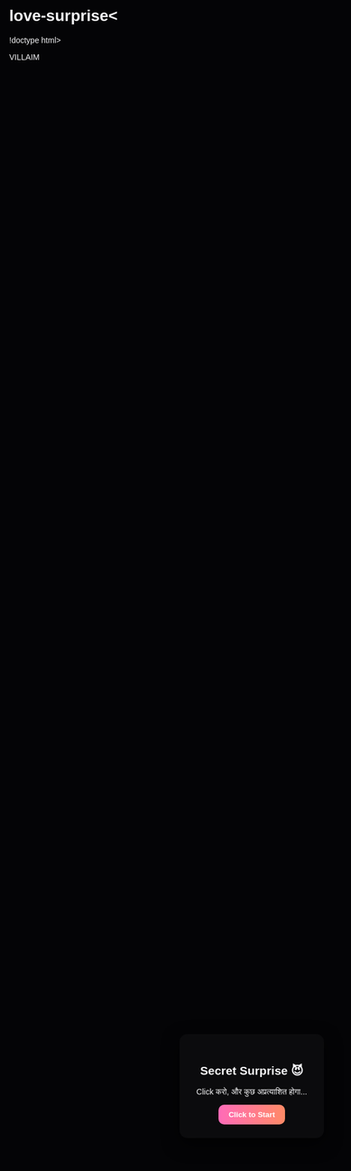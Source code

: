 # love-surprise<
!doctype html>
<html lang="hi">
<head>
<meta charset="utf-8" />
<meta name="viewport" content="width=device-width,initial-scale=1" />
<title>Villaim Surprise 💥</title>
<style>
  :root{
    --bg:#040406;
    --pink:#ff77b9;
    --heart:#ff0066;
    --white:#f6f6f8;
  }
  html,body{
    margin:0;height:100%;
    background:var(--bg);
    font-family: 'Poppins', sans-serif;
    color:var(--white);
    overflow:hidden;
  }
  .stage{position:fixed;inset:0;display:flex;align-items:center;justify-content:center;flex-direction:column;}

  /* Neon Flicker + Floating Watermark */
  .watermark{
    position:absolute;
    left:50%;top:50%;
    transform:translate(-50%,-50%) rotate(-3deg);
    font-size:160px;
    font-weight:900;
    text-transform:uppercase;
    letter-spacing:8px;
    color:#ff007a;
    text-shadow:
      0 0 20px #ff0080,
      0 0 40px #ff007a,
      0 0 80px #ff0060,
      0 0 120px #ff007a;
    opacity:0.06;
    pointer-events:none;
    user-select:none;
    animation: flicker 6s infinite, float 10s ease-in-out infinite;
    filter: blur(1px);
  }

  @keyframes flicker {
    0%, 19%, 21%, 23%, 25%, 54%, 56%, 100% {opacity:0.06;}
    20%, 22%, 24%, 55% {opacity:0.16;}
    50% {opacity:0.10;}
  }

  @keyframes float {
    0% {transform:translate(-50%,-50%) rotate(-3deg);}
    50% {transform:translate(-50%,-54%) rotate(-1deg);}
    100% {transform:translate(-50%,-50%) rotate(-3deg);}
  }

  /* Start screen */
  .start-screen{background:linear-gradient(180deg,#0a0a12,#111124);}
  .start-card{padding:24px 30px;border-radius:14px;text-align:center;background:rgba(255,255,255,0.03);box-shadow:0 10px 30px rgba(0,0,0,0.7);}
  .btn{background:linear-gradient(90deg,#ff6bb8,#ff8a66);color:white;border:none;padding:10px 18px;border-radius:10px;cursor:pointer;font-weight:700;}

  /* Warning stage */
  .warning{width:100%;height:100%;animation: blinkBG 1s infinite steps(2);}
  @keyframes blinkBG{0%{background:#5a0000;}50%{background:#200;}100%{background:#000;}}
  .terminal{color:#fff;font-family:"Courier New",monospace;font-size:18px;padding:20px;background:rgba(0,0,0,0.4);border-radius:10px;z-index:2;}
  .cursor{display:inline-block;width:10px;background:#fff;animation:blink 1s steps(1) infinite;}
  @keyframes blink{50%{opacity:0;}}

  /* Reveal */
  .reveal{background:radial-gradient(circle at 30% 20%,rgba(255,120,160,0.08),transparent 20%),radial-gradient(circle at 70% 80%,rgba(255,40,120,0.06),transparent 20%),var(--bg);}
  .message-card{text-align:center;z-index:3;}
  .message-card h1{font-size:48px;color:var(--pink);margin:0;text-shadow:0 0 15px rgba(255,0,120,0.3);}
  .message-card h2{font-size:34px;margin:6px 0;color:var(--white);}
  .action-btn{background:linear-gradient(90deg,#ff8ab3,#ff6b8a);color:white;border:0;padding:12px 20px;border-radius:12px;font-weight:700;cursor:pointer;box-shadow:0 10px 30px rgba(255, 90, 150, 0.12);}
  .heart{position:absolute;width:18px;height:18px;transform:rotate(-45deg);background:var(--heart);border-radius:18px 18px 0 0;animation:floatUp linear infinite;}
  .heart:before,.heart:after{content:"";position:absolute;width:18px;height:18px;background:var(--heart);border-radius:50%;}
  .heart:before{top:-9px;left:0;}
  .heart:after{left:9px;top:0;}
  @keyframes floatUp{0%{transform:translateY(0)rotate(-45deg)scale(0.8);opacity:1;}100%{transform:translateY(-110vh)rotate(-45deg)scale(1.05);opacity:0;}}
</style>
</head>
<body>

<div class="watermark">VILLAIM</div>

<!-- Start -->
<div id="start" class="stage start-screen">
  <div class="start-card">
    <h2>Secret Surprise 😈</h2>
    <p>Click करो, और कुछ अप्रत्याशित होगा...</p>
    <button id="startBtn" class="btn">Click to Start</button>
  </div>
</div>

<!-- Warning -->
<div id="warning" class="stage warning" style="display:none;">
  <div class="terminal">
    <div id="t1"></div>
    <div id="t2"></div>
    <div id="t3"></div>
    <div id="t4"></div>
  </div>
</div>

<!-- Reveal -->
<div id="reveal" class="stage reveal" style="display:none;">
  <div class="message-card">
    <h1>💖 Actually...</h1>
    <h2>I like you, Villaim 😳</h2>
    <button id="playBtn" class="action-btn">Play a Song 🎵</button>
  </div>
</div>

<script>
const start=document.getElementById('start');
const warning=document.getElementById('warning');
const reveal=document.getElementById('reveal');

const beep=(f=600,d=150)=>{
  try{
    const ctx=new (window.AudioContext||window.webkitAudioContext)();
    const o=ctx.createOscillator(),g=ctx.createGain();
    o.connect(g);g.connect(ctx.destination);
    o.frequency.value=f;o.start();
    setTimeout(()=>o.stop(),d);
  }catch{}
};
const sleep=ms=>new Promise(r=>setTimeout(r,ms));
async function type(el,text,speed=40){
  el.textContent="";
  for(let i=0;i<text.length;i++){
    el.textContent+=text[i];
    await sleep(speed);
  }
}

document.getElementById('startBtn').onclick=async()=>{
  start.style.display='none';warning.style.display='flex';
  const lines=[
    "Scanning device for secrets...",
    "⚠️ Unknown virus detected.",
    "Decrypting hidden file VILLAIM.txt...",
    "..."
  ];
  for(let i=0;i<lines.length;i++){
    await type(document.getElementById('t'+(i+1)),lines[i]);
    beep(700+Math.random()*300,100);
    await sleep(400);
  }
  await sleep(1000);
  warning.style.display='none';
  reveal.style.display='flex';
  spawnHearts();
};

function spawnHearts(){
  const container=document.body;
  for(let i=0;i<50;i++){
    const h=document.createElement('div');
    h.className='heart';
    const size=10+Math.random()*25;
    h.style.width=h.style.height=size+'px';
    h.style.left=Math.random()*100+'%';
    h.style.top='100%';
    h.style.animationDuration=(6+Math.random()*5)+'s';
    container.appendChild(h);
    setTimeout(()=>container.removeChild(h),10000);
  }
}

document.getElementById('playBtn').onclick=()=>{
  window.open("https://youtu.be/DLX62G4lc44","_blank");
};
</script>
</body>
</html>
